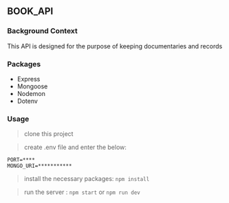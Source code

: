 ## BOOK_API

### Background Context
This API is designed for the purpose of keeping documentaries and records

### Packages
- Express
- Mongoose
- Nodemon
- Dotenv


### Usage
> clone this project

> create .env file and enter the below:
```
PORT=****
MONGO_URI=***********
```

> install the necessary packages: `npm install`

> run the server : `npm start` or `npm run dev` 
